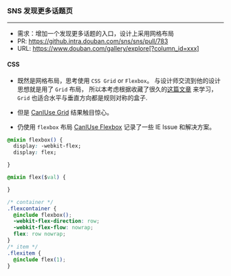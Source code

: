 ### SNS 发现更多话题页

---

- 需求：增加一个发现更多话题的入口，设计上采用网格布局
- PR: https://github.intra.douban.com/sns/sns/pull/783 
- URL: https://www.douban.com/gallery/explore[?column_id=xxx]

#### CSS
- 既然是网格布局，思考使用 `CSS Grid` or `Flexbox`。
与设计师交流到他的设计思想就是用了 `Grid` 布局，
所以本考虑根据收藏了很久的[这篇文章](http://gridbyexample.com/) 来学习，
`Grid` 也适合水平与垂直方向都是规则对称的盒子.

- 但是 [CanIUse Grid](http://caniuse.com/#search=grid) 结果触目惊心。

- 仍使用 `flexbox` 布局
[CanIUse Flexbox](http://caniuse.com/#search=flexbox) 记录了一些 IE Issue 和解决方案。

```CSS
@mixin flexbox() {
  display: -webkit-flex;
  display: flex;

}

@mixin flex($val) {

}

/* container */
.flexcontainer {
  @include flexbox();
  -webkit-flex-direction: row;
  -webkit-flex-flow: nowrap;
  flex: row nowrap;
}
/* item */
.flexitem {
  @include flex(1);
}
```






